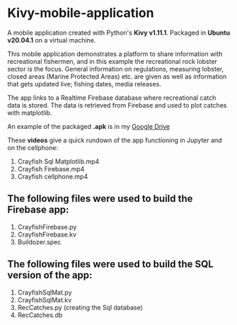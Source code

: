 # Kivy-mobile-application
A mobile application created with Python's **Kivy v1.11.1**. Packaged in **Ubuntu v20.04.1** on a virtual machine. 

This mobile application demonstrates a platform to share information with recreational fishermen, and in this example the recreational rock lobster sector is the focus. General information on regulations, measuring lobster, closed areas (Marine Protected Areas) etc. are given as well as information that gets updated live; fishing dates, media releases. 

The app links to a Realtime Firebase database where recreational catch data is stored. The data is retrieved from Firebase and used to plot catches with matplotlib. 

An example of the packaged **.apk** is in my [Google Drive](https://drive.google.com/drive/folders/1i4SoU-VHveDU31Y8MAdPZqQrRvS_uyhb?usp=sharing)

These **videos** give a quick rundown of the app functioning in Jupyter and on the cellphone:
1. Crayfish Sql Matplotlib.mp4
2. Crayfish Firebase.mp4
3. Crayfish cellphone.mp4

## The following files were used to build the Firebase app:

1. CrayfishFirebase.py 
2. CrayfishFirebase.kv
3. Buildozer.spec

## The following files were used to build the SQL version of the app:

1. CrayfishSqlMat.py
2. CrayfishSqlMat.kv
3. RecCatches.py (creating the Sql database) 
4. RecCatches.db 




